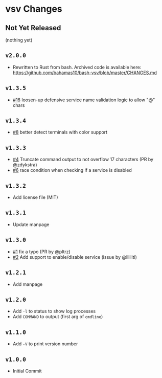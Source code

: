 vsv Changes
===========

Not Yet Released
----------------

(nothing yet)

`v2.0.0`
--------

- Rewritten to Rust from bash.  Archived code is available here: https://github.com/bahamas10/bash-vsv/blob/master/CHANGES.md

`v1.3.5`
--------

- [#16](https://github.com/bahamas10/vsv/pull/16) loosen-up defensive service name validation logic to allow "@" chars

`v1.3.4`
--------

- [#8](https://github.com/bahamas10/vsv/issues/8) better detect terminals with color support

`v1.3.3`
--------

- [#4](https://github.com/bahamas10/vsv/pull/4) Truncate command output to not overflow 17 characters (PR by @zdykstra)
- [#6](https://github.com/bahamas10/vsv/issues/6) race condition when checking if a service is disabled

`v1.3.2`
--------

- Add license file (MIT)

`v1.3.1`
--------

- Update manpage

`v1.3.0`
--------

- [#1](https://github.com/bahamas10/vsv/pull/1) fix a typo (PR by @pltrz)
- [#2](https://github.com/bahamas10/vsv/pull/2) Add support to enable/disable service (issue by @illiliti)

`v1.2.1`
--------

- Add manpage

`v1.2.0`
--------

- Add `-l` to status to show log processes
- Add `COMMAND` to output (first arg of `cmdline`)

`v1.1.0`
--------

- Add `-V` to print version number

`v1.0.0`
--------

- Initial Commit
